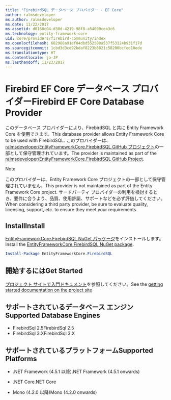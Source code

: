 ```yaml
---
title: "FirebirdSQL データベース プロバイダー - EF Core"
author: ralmsdeveloper
ms.author: ralmsdeveloper
ms.date: 11/22/2017
ms.assetid: d0168c04-d30d-4219-98f8-a54690cea3c6
ms.technology: entity-framework-core
uid: core/providers/firebird-community/index
ms.openlocfilehash: 682988a91ef04dbd552588a537f53124b931f17d
ms.sourcegitcommit: 1cbd3d3cd92bdaf8223b8821c58200bcfed10ede
ms.translationtype: HT
ms.contentlocale: ja-JP
ms.lasthandoff: 11/23/2017
---
```

# <a name="firebird-ef-core-database-provider"></a><span data-ttu-id="80d1b-102">Firebird EF Core データベース プロバイダー</span><span class="sxs-lookup"><span data-stu-id="80d1b-102">Firebird EF Core Database Provider</span></span>

<span data-ttu-id="80d1b-103">このデータベース プロバイダーにより、FirebirdSQL と共に Entity Framework Core を使用できます。</span><span class="sxs-lookup"><span data-stu-id="80d1b-103">This database provider allows Entity Framework Core to be used with FirebirdSQL.</span></span> <span data-ttu-id="80d1b-104">このプロバイダーは、[ralmsdeveloper/EntityFrameworkCore.FirebirdSQL GitHub プロジェクト](https://github.com/ralmsdeveloper/EntityFrameworkCore.FirebirdSQL)の一部として保守管理されています。</span><span class="sxs-lookup"><span data-stu-id="80d1b-104">The provider is maintained as part of the [ralmsdeveloper/EntityFrameworkCore.FirebirdSQL GitHub Project](https://github.com/ralmsdeveloper/EntityFrameworkCore.FirebirdSQL).</span></span>

> [!NOTE]  
>
> <span data-ttu-id="80d1b-105">このプロバイダーは、Entity Framework Core プロジェクトの一部として保守管理されていません。</span><span class="sxs-lookup"><span data-stu-id="80d1b-105">This provider is not maintained as part of the Entity Framework Core project.</span></span> <span data-ttu-id="80d1b-106">サードパーティ プロバイダーの利用を検討するとき、要件に合うよう、品質、使用許諾、サポートなどを必ず評価してください。</span><span class="sxs-lookup"><span data-stu-id="80d1b-106">When considering a third party provider, be sure to evaluate quality, licensing, support, etc. to ensure they meet your requirements.</span></span>

## <a name="install"></a><span data-ttu-id="80d1b-107">Install</span><span class="sxs-lookup"><span data-stu-id="80d1b-107">Install</span></span>

<span data-ttu-id="80d1b-108">[EntityFrameworkCore.FirebirdSQL NuGet パッケージ](https://www.nuget.org/packages/EntityFrameworkCore.FirebirdSQL)をインストールします。</span><span class="sxs-lookup"><span data-stu-id="80d1b-108">Install the [EntityFrameworkCore.FirebirdSQL NuGet package](https://www.nuget.org/packages/EntityFrameworkCore.FirebirdSQL).</span></span>

``` powershell
Install-Package EntityFrameworkCore.FirebirdSQL
```

## <a name="get-started"></a><span data-ttu-id="80d1b-109">開始するには</span><span class="sxs-lookup"><span data-stu-id="80d1b-109">Get Started</span></span>

<span data-ttu-id="80d1b-110">[プロジェクト サイトで入門ドキュメント](https://github.com/ralmsdeveloper/EntityFrameworkCore.FirebirdSQL/wiki)を参照してください。</span><span class="sxs-lookup"><span data-stu-id="80d1b-110">See the [getting started documentation on the project site](https://github.com/ralmsdeveloper/EntityFrameworkCore.FirebirdSQL/wiki)</span></span>

## <a name="supported-database-engines"></a><span data-ttu-id="80d1b-111">サポートされているデータベース エンジン</span><span class="sxs-lookup"><span data-stu-id="80d1b-111">Supported Database Engines</span></span>

* <span data-ttu-id="80d1b-112">FirebirdSql 2.5</span><span class="sxs-lookup"><span data-stu-id="80d1b-112">FirebirdSql 2.5</span></span>
* <span data-ttu-id="80d1b-113">FirebirdSql 3.X</span><span class="sxs-lookup"><span data-stu-id="80d1b-113">FirebirdSql 3.X</span></span>

## <a name="supported-platforms"></a><span data-ttu-id="80d1b-114">サポートされているプラットフォーム</span><span class="sxs-lookup"><span data-stu-id="80d1b-114">Supported Platforms</span></span>

* <span data-ttu-id="80d1b-115">.NET Framework (4.5.1 以降)</span><span class="sxs-lookup"><span data-stu-id="80d1b-115">.NET Framework (4.5.1 onwards)</span></span>

* <span data-ttu-id="80d1b-116">.NET Core</span><span class="sxs-lookup"><span data-stu-id="80d1b-116">.NET Core</span></span>

* <span data-ttu-id="80d1b-117">Mono (4.2.0 以降)</span><span class="sxs-lookup"><span data-stu-id="80d1b-117">Mono (4.2.0 onwards)</span></span>

